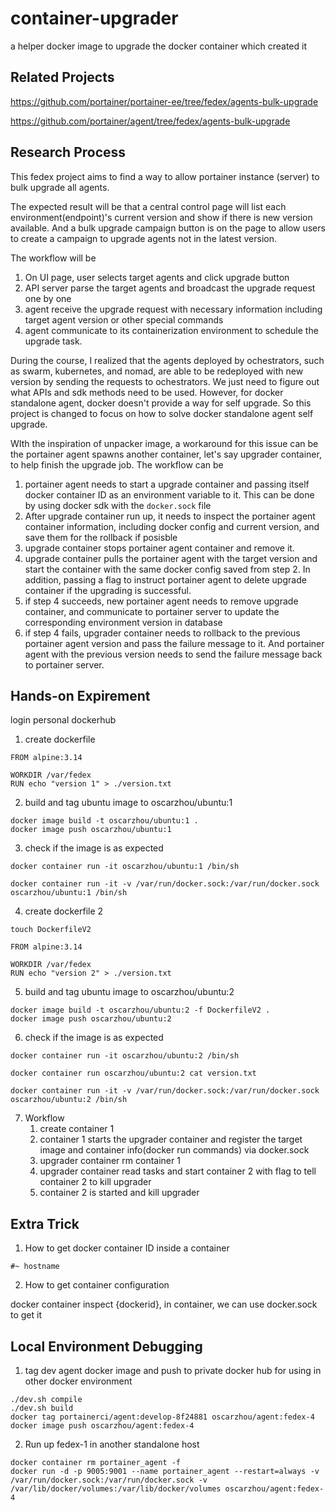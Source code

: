 # container-upgrader
a helper docker image to upgrade the docker container which created it

## Related Projects

https://github.com/portainer/portainer-ee/tree/fedex/agents-bulk-upgrade

https://github.com/portainer/agent/tree/fedex/agents-bulk-upgrade

## Research Process


This fedex project aims to find a way to allow portainer instance (server) to bulk upgrade all agents. 

The expected result will be that a central control page will list each environment(endpoint)'s current version and show if there is new version available. And a bulk upgrade campaign button is on the page to allow users to create a campaign to upgrade agents not in the latest version.

The workflow will be  
1. On UI page, user selects target agents and click upgrade button 
2. API server parse the target agents and broadcast the upgrade request one by one
3. agent receive the upgrade request with necessary information including target agent version or other special commands
4. agent communicate to its containerization environment to schedule the upgrade task. 

During the course, I realized that the agents deployed by ochestrators, such as swarm, kubernetes, and nomad, are able to be redeployed with new version by sending the requests to ochestrators. We just need to figure out what APIs and sdk methods need to be used. However, for docker standalone agent, docker doesn't provide a way for self upgrade. So this project is changed to focus on how to solve docker standalone agent self upgrade. 

WIth the inspiration of unpacker image, a workaround for this issue can be the portainer agent spawns another container, let's say upgrader container, to help finish the upgrade job. The workflow can be  
1. portainer agent needs to start a upgrade container and passing itself docker container ID as an environment variable to it. This can be done by using docker sdk with the `docker.sock` file  
2. After upgrade container run up, it needs to inspect the portainer agent container information, including docker config and current version, and save them for the rollback if posisble
3. upgrade container stops portainer agent container and remove it.
4. upgrade container pulls the portainer agent with the target version and start the container with the same docker config saved from step 2. In addition, passing a flag to instruct portainer agent to delete upgrade container if the upgrading is successful.
5. if step 4 succeeds, new portainer agent needs to remove upgrade container, and communicate to portainer server to update the corresponding environment version in database
6. if step 4 fails, upgrader container needs to rollback to the previous portainer agent version and pass the failure message to it. And portainer agent with the previous version needs to send the failure message back to portainer server.


## Hands-on Expirement


login personal dockerhub

1. create dockerfile 

```
FROM alpine:3.14

WORKDIR /var/fedex
RUN echo "version 1" > ./version.txt
```

2. build and tag ubuntu image to oscarzhou/ubuntu:1

```
docker image build -t oscarzhou/ubuntu:1 .
docker image push oscarzhou/ubuntu:1
```

3. check if the image is as expected

```
docker container run -it oscarzhou/ubuntu:1 /bin/sh

docker container run -it -v /var/run/docker.sock:/var/run/docker.sock oscarzhou/ubuntu:1 /bin/sh
```

4. create dockerfile 2

`touch DockerfileV2`  


```
FROM alpine:3.14

WORKDIR /var/fedex
RUN echo "version 2" > ./version.txt
```

5. build and tag ubuntu image to oscarzhou/ubuntu:2

```
docker image build -t oscarzhou/ubuntu:2 -f DockerfileV2 .
docker image push oscarzhou/ubuntu:2
```

6. check if the image is as expected

```
docker container run -it oscarzhou/ubuntu:2 /bin/sh

docker container run oscarzhou/ubuntu:2 cat version.txt

docker container run -it -v /var/run/docker.sock:/var/run/docker.sock oscarzhou/ubuntu:2 /bin/sh
```

7. Workflow
    1. create container 1
    2. container 1 starts the upgrader container and register the target image and container info(docker run commands) via docker.sock 
    3. upgrader container rm container 1
    4. upgrader container read tasks and start container 2 with flag to tell container 2 to kill upgrader 
    5. container 2 is started and kill upgrader 


## Extra Trick


1. How to get docker container ID inside a container 

`#~ hostname`

2. How to get container configuration

docker container inspect {dockerid}, in container, we can use docker.sock to get it


## Local Environment Debugging


1. tag dev agent docker image and push to private docker hub for using in other docker environment

```
./dev.sh compile
./dev.sh build
docker tag portainerci/agent:develop-8f24881 oscarzhou/agent:fedex-4
docker image push oscarzhou/agent:fedex-4
```

2. Run up fedex-1 in another standalone host

```
docker container rm portainer_agent -f
docker run -d -p 9005:9001 --name portainer_agent --restart=always -v /var/run/docker.sock:/var/run/docker.sock -v /var/lib/docker/volumes:/var/lib/docker/volumes oscarzhou/agent:fedex-4
```
